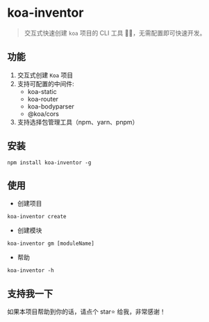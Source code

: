 # koa-inventor

> 交互式快速创建 `koa` 项目的 CLI 工具 🚀🚀，无需配置即可快速开发。

## 功能

1. 交互式创建 `Koa` 项目
2. 支持可配置的中间件:
   - koa-static
   - koa-router
   - koa-bodyparser
   - @koa/cors
3. 支持选择包管理工具（npm、yarn、pnpm）

## 安装

```shell
npm install koa-inventor -g
```

## 使用

- 创建项目

```shell
koa-inventor create
```

- 创建模块

```shell
koa-inventor gm [moduleName]
```

- 帮助

```shell
koa-inventor -h
```

## 支持我一下

如果本项目帮助到你的话，请点个 star⭐ 给我，非常感谢！
